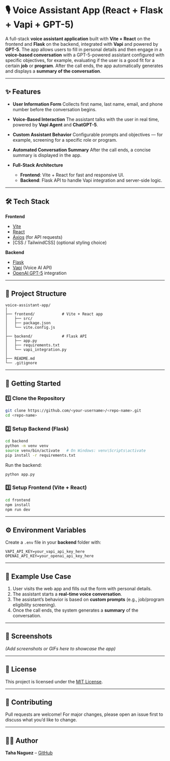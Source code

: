 # 🎙️ Voice Assistant App (React + Flask + Vapi + GPT-5)

A full-stack **voice assistant application** built with **Vite + React** on the frontend and **Flask** on the backend, integrated with **Vapi** and powered by **GPT-5**.
The app allows users to fill in personal details and then engage in a **voice-based conversation** with a GPT-5-powered assistant configured with specific objectives, for example, evaluating if the user is a good fit for a certain **job** or **program**.
After the call ends, the app automatically generates and displays a **summary of the conversation**.

---

## ✨ Features

* **User Information Form**
  Collects first name, last name, email, and phone number before the conversation begins.

* **Voice-Based Interaction**
  The assistant talks with the user in real time, powered by **Vapi Agent** and **ChatGPT-5**.

* **Custom Assistant Behavior**
  Configurable prompts and objectives — for example, screening for a specific role or program.

* **Automated Conversation Summary**
  After the call ends, a concise summary is displayed in the app.

* **Full-Stack Architecture**

  * **Frontend**: Vite + React for fast and responsive UI.
  * **Backend**: Flask API to handle Vapi integration and server-side logic.

---

## 🛠️ Tech Stack

**Frontend**

* [Vite](https://vitejs.dev/)
* [React](https://react.dev/)
* [Axios](https://axios-http.com/) (for API requests)
* \[CSS / TailwindCSS] (optional styling choice)

**Backend**

* [Flask](https://flask.palletsprojects.com/)
* [Vapi](https://vapi.ai/) (Voice AI API)
* [OpenAI GPT-5](https://platform.openai.com/) integration

---

## 📂 Project Structure

```
voice-assistant-app/
│
├── frontend/            # Vite + React app
│   ├── src/
│   ├── package.json
│   └── vite.config.js
│
├── backend/             # Flask API
│   ├── app.py
│   ├── requirements.txt
│   └── vapi_integration.py
│
├── README.md
└── .gitignore
```

---

## 🚀 Getting Started

### 1️⃣ Clone the Repository

```bash
git clone https://github.com/<your-username>/<repo-name>.git
cd <repo-name>
```

### 2️⃣ Setup Backend (Flask)

```bash
cd backend
python -m venv venv
source venv/bin/activate   # On Windows: venv\Scripts\activate
pip install -r requirements.txt
```

Run the backend:

```bash
python app.py
```

### 3️⃣ Setup Frontend (Vite + React)

```bash
cd frontend
npm install
npm run dev
```

---

## ⚙️ Environment Variables

Create a `.env` file in your **backend** folder with:

```
VAPI_API_KEY=your_vapi_api_key_here
OPENAI_API_KEY=your_openai_api_key_here
```

---

## 🎯 Example Use Case

1. User visits the web app and fills out the form with personal details.
2. The assistant starts a **real-time voice conversation**.
3. The assistant’s behavior is based on **custom prompts** (e.g., job/program eligibility screening).
4. Once the call ends, the system generates a **summary** of the conversation.

---

## 📸 Screenshots

*(Add screenshots or GIFs here to showcase the app)*

---

## 📜 License

This project is licensed under the [MIT License](LICENSE).

---

## 🤝 Contributing

Pull requests are welcome! For major changes, please open an issue first to discuss what you’d like to change.

---

## 👨‍💻 Author

**Taha Naguez** – [GitHub](https://github.com/tahangz)
